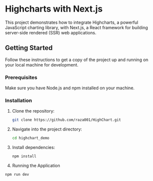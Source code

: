 # Highcharts with Next.js

This project demonstrates how to integrate Highcharts, a powerful JavaScript charting library, with Next.js, a React framework for building server-side rendered (SSR) web applications.

## Getting Started

Follow these instructions to get a copy of the project up and running on your local machine for development.

### Prerequisites

Make sure you have Node.js and npm installed on your machine.

### Installation

1. Clone the repository:

   ```bash
   git clone https://github.com/raza001/HighChart.git
2. Navigate into the project directory:
   ```bash
   cd highchart_demo
3. Install dependencies:
   ```bash
   npm install
   
4. Running the Application
  ```bash
  npm run dev
